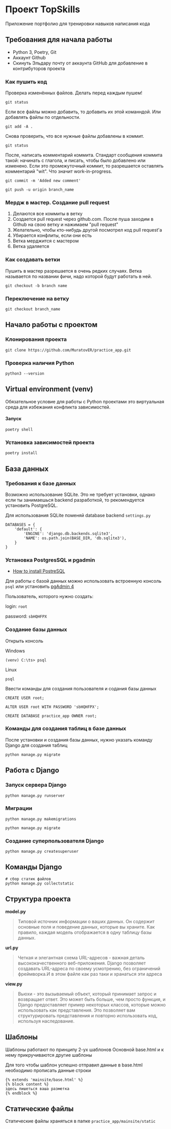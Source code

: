 
# Проект TopSkills
Приложение портфолио для тренировки навыков написания кода

## Требования для начала работы

- Python 3, Poetry, Git
- Аккаунт Github
- Скинуть Эльдару почту от аккаунта GitHub для добавление в контрибуторов проекта


### Как пушить код

Проверка изменённых файлов. Делать перед каждым пушем!
```
git status 
```

Если все файлы можно добавить, то добавить их этой команндой. Или добавлять файлы по отдельности.
```
git add -A .
```

Снова проверить, что все нужные файлы добавлены в коммит.
```
git status
```

После, написать комментарий коммита. Стандарт сообщения коммита такой: начинать с глагола, и писать, чтобы было добавлено или изменено.
Если это промежуточный коммит, то разрешается оставлять комментарий "wit". Что значит work-in-progress.
```
git commit -m 'Added new comment'

git push -u origin branch_name
```

### Мердж в мастер. Создание pull request
1. Делаются все коммиты в ветку
2. Создается pull request через github.com. После пуша заходим в Github на свою ветку и нажимаем "pull request"
3. Желательно, чтобы кто-нибудь другой посмотрел код pull request'a
4. Убирается конфлиты, если они есть
5. Ветка мерджится с мастером
6. Ветка удаляется


### Как создавать ветки
Пушить в мастер разрешается в очень редких случаях.
Ветка называется по названии фичи, надо которой будут работать в ней.

```
git checkout -b branch name
```

### Переключение на ветку
```
git checkout branch_name
```
## Начало работы с проектом

### Клонирования проекта
```
git clone https://github.com/MuratovER/practice_app.git
```

### Проверка наличия Python
```
python3 --version
```

## Virtual environment (venv)
Обязательное условие для работы с Python проектами это виртуальная среда для избежания конфликта зависимостей.


#### Запуск
```
poetry shell
```
### Установка зависимостей проекта
```
poetry install
```

## База данных

### Требования к базе данных
Возможно использование SQLite. Это не требует установки, однако если ты занимаешься backend разработкой, то рекомендуется установить PostgreSQL.

Для использования SQLite поменяй database backend ```settings.py```

```
DATABASES = {
    'default': {
        'ENGINE': 'django.db.backends.sqlite3',
        'NAME': os.path.join(BASE_DIR, 'db.sqlite3'),
    }
}
```

### Установка PostgresSQL и pgadmin
- [How to install PostreSQL](https://www.postgresqltutorial.com/install-postgresql/)

Для работы с базой данных можно использовать встроенную консоль ```psql``` или установить [pgAdmin 4](https://www.pgadmin.org/download/pgadmin-4-windows/)

Пользователь, которого нужно создать:

login: ```root```

password: ```sbHQHFPX```

### Создание базы данных

Открыть консоль

Windows
```
(venv) C:\ts> psql
```

Linux
```
psql
```


Ввести команды для создания пользователя и содания базы данных
```
CREATE USER root;

ALTER USER root WITH PASSWORD 'sbHQHFPX';

CREATE DATABASE practice_app OWNER root;
```


### Команды для создания таблиц в базе данных
После установки и создания базы данных, нужно указать команду Django для создания таблиц

```
python manage.py migrate
```


## Работа с Django
### Запуск сервера Django
```
python manage.py runserver
```

### Миграции
```
python manage.py makemigrations

python manage.py migrate
```

### Создание суперпользователя Django
```
python manage.py createsuperuser
```



## Команды Django
```
# сбор статик файлов
python manage.py collectstatic
```


## Структура проекта


**model.py**

> Типовой источник информации о ваших данных. Он содержит основные поля и поведение данных, которые вы храните. Как правило, каждая модель отображается в одну таблицу базы данных.

**url.py**
>Четкая и элегантная схема URL-адресов - важная деталь высококачественного веб-приложения. Django позволяет создавать URL-адреса по своему усмотрению, без ограничений фреймворка.И в этом файле как раз таки и хранаться эти адреса

**view.py**

> Вьюхи - это вызываемый объект, который принимает запрос и возвращает ответ. Это может быть больше, чем просто функция, и Django предоставляет пример некоторых классов, которые можно использовать как представления. Это позволяет вам структурировать представления и повторно использовать код, используя наследование.

## Шаблоны
Шаблоны работают по принципу 2-ух шаблонов
Основной base.html и к нему прикручиваются другие шаблоны

Для того чтобы шаблон успешно отправил данные в base.html необходимо прописать данные строки 

```
{% extends 'mainsite/base.html' %} 
{% block content %}
здесь пишеться ваша разметка
{% endblock %}
```

## Статические файлы
Статические файлы храняться в папке ```practice_app/mainsite/static```

